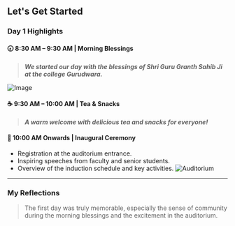 ## Let's Get Started

### Day 1 Highlights

#### 🕣 8:30 AM – 9:30 AM | Morning Blessings
>**_We started our day with the blessings of Shri Guru Granth Sahib Ji at the college Gurudwara._**
> 
![Image](https://github.com/user-attachments/assets/a1d58712-e391-4d7b-8b0e-329fbe76f31a)

#### ☕ 9:30 AM – 10:00 AM | Tea & Snacks

> **_A warm welcome with delicious tea and snacks for everyone!_**

#### 🎤 10:00 AM Onwards | Inaugural Ceremony
- Registration at the auditorium entrance.
- Inspiring speeches from faculty and senior students.
- Overview of the induction schedule and key activities.
![Auditorium](https://github.com/user-attachments/assets/5f3f693f-4acc-431c-bfa3-97ee47933e9b)

---

### My Reflections

> The first day was truly memorable, especially the sense of community during the morning blessings and the excitement in the auditorium.
